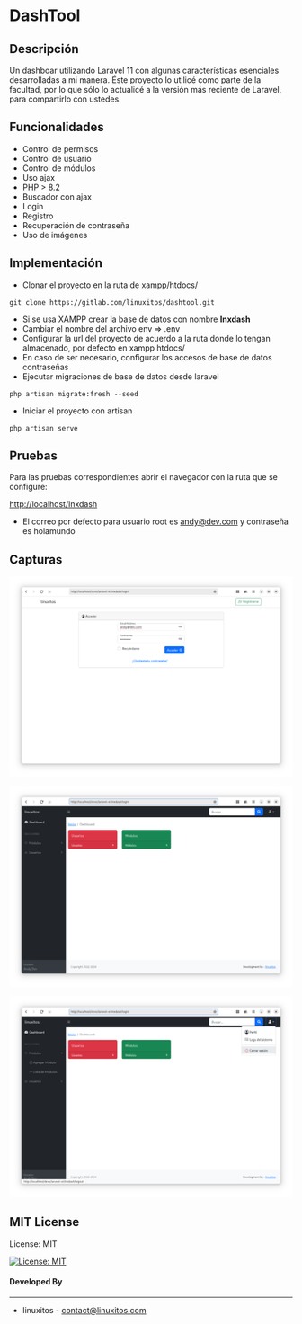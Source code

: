 # DashTool



## Descripción

Un dashboar utilizando Laravel 11 con algunas características esenciales desarrolladas a mi manera. Éste proyecto lo utilicé como parte de la facultad, por lo que sólo lo actualicé a la versión más reciente de Laravel, para compartirlo con ustedes.

## Funcionalidades

- Control de permisos
- Control de usuario
- Control de módulos
- Uso ajax
- PHP > 8.2
- Buscador con ajax
- Login
- Registro
- Recuperación de contraseña
- Uso de imágenes

## Implementación
- Clonar el proyecto en la ruta de xampp/htdocs/
```
git clone https://gitlab.com/linuxitos/dashtool.git
```
- Si se usa XAMPP crear la base de datos con nombre **lnxdash**
- Cambiar el nombre del archivo env => .env
- Configurar la url del proyecto de acuerdo a la ruta donde lo tengan almacenado, por defecto en xampp htdocs/
- En caso de ser necesario, configurar los accesos de base de datos contraseñas
- Ejecutar migraciones de base de datos desde laravel

```
php artisan migrate:fresh --seed
```

-  Iniciar el proyecto con artisan

```
php artisan serve
```

## Pruebas
Para las pruebas correspondientes abrir el navegador con la ruta que se configure:

<http://localhost/lnxdash>

* El correo por defecto para usuario root es andy@dev.com y contraseña es holamundo

## Capturas

![alt tag](1.png)

![alt tag](2.png)

![alt tag](3.png)

## MIT License

License: MIT

[![License: MIT](https://img.shields.io/badge/License-MIT-yellow.svg)](https://opensource.org/licenses/MIT)

#### Developed By
----------------
 * linuxitos - <contact@linuxitos.com>